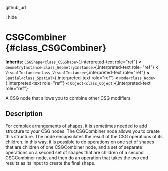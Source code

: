 github\_url

:   hide

CSGCombiner {#class_CSGCombiner}
===========

**Inherits:** `CSGShape<class_CSGShape>`{.interpreted-text role="ref"}
**\<** `GeometryInstance<class_GeometryInstance>`{.interpreted-text
role="ref"} **\<**
`VisualInstance<class_VisualInstance>`{.interpreted-text role="ref"}
**\<** `Spatial<class_Spatial>`{.interpreted-text role="ref"} **\<**
`Node<class_Node>`{.interpreted-text role="ref"} **\<**
`Object<class_Object>`{.interpreted-text role="ref"}

A CSG node that allows you to combine other CSG modifiers.

Description
-----------

For complex arrangements of shapes, it is sometimes needed to add
structure to your CSG nodes. The CSGCombiner node allows you to create
this structure. The node encapsulates the result of the CSG operations
of its children. In this way, it is possible to do operations on one set
of shapes that are children of one CSGCombiner node, and a set of
separate operations on a second set of shapes that are children of a
second CSGCombiner node, and then do an operation that takes the two end
results as its input to create the final shape.
